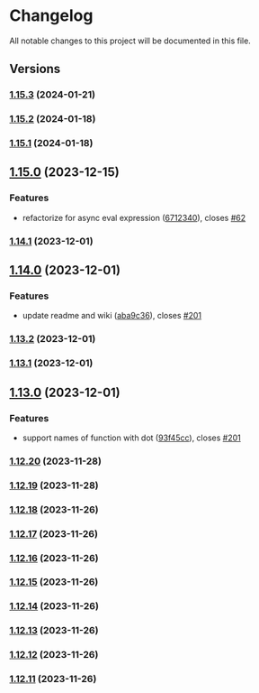 # Changelog

All notable changes to this project will be documented in this file.

## Versions

### [1.15.3](https://github.com/expr-solver/3xpr/compare/v1.15.2...v1.15.3) (2024-01-21)

### [1.15.2](https://github.com/expr-solver/3xpr/compare/v1.15.1...v1.15.2) (2024-01-18)

### [1.15.1](https://github.com/expr-solver/3xpr/compare/v1.15.0...v1.15.1) (2024-01-18)

## [1.15.0](https://github.com/expr-solver/3xpr/compare/v1.14.1...v1.15.0) (2023-12-15)


### Features

* refactorize for async eval expression ([6712340](https://github.com/expr-solver/3xpr/commit/6712340d793382dddda1a14df48667b9c5367078)), closes [#62](https://github.com/expr-solver/3xpr/issues/62)

### [1.14.1](https://github.com/expr-solver/3xpr/compare/v1.14.0...v1.14.1) (2023-12-01)

## [1.14.0](https://github.com/expr-solver/3xpr/compare/v1.13.2...v1.14.0) (2023-12-01)


### Features

* update readme and wiki ([aba9c36](https://github.com/expr-solver/3xpr/commit/aba9c36970bc64c956153508155f482bdeaa3f0c)), closes [#201](https://github.com/expr-solver/3xpr/issues/201)

### [1.13.2](https://github.com/expr-solver/3xpr/compare/v1.13.1...v1.13.2) (2023-12-01)

### [1.13.1](https://github.com/expr-solver/3xpr/compare/v1.13.0...v1.13.1) (2023-12-01)

## [1.13.0](https://github.com/expr-solver/3xpr/compare/v1.12.20...v1.13.0) (2023-12-01)


### Features

* support names of function with dot ([93f45cc](https://github.com/expr-solver/3xpr/commit/93f45cc55863c8c1586fca5deb5e2942f41ee07e)), closes [#201](https://github.com/expr-solver/3xpr/issues/201)

### [1.12.20](https://github.com/expr-solver/3xpr/compare/v1.12.18...v1.12.20) (2023-11-28)

### [1.12.19](https://github.com/expr-solver/3xpr/compare/v1.12.18...v1.12.19) (2023-11-28)

### [1.12.18](https://github.com/expr-solver/3xpr/compare/v1.12.17...v1.12.18) (2023-11-26)

### [1.12.17](https://github.com/expr-solver/3xpr/compare/v1.12.16...v1.12.17) (2023-11-26)

### [1.12.16](https://github.com/expr-solver/3xpr/compare/v1.12.15...v1.12.16) (2023-11-26)

### [1.12.15](https://github.com/expr-solver/3xpr/compare/v1.12.14...v1.12.15) (2023-11-26)

### [1.12.14](https://github.com/expr-solver/3xpr/compare/v1.12.13...v1.12.14) (2023-11-26)

### [1.12.13](https://github.com/expr-solver/3xpr/compare/v1.12.12...v1.12.13) (2023-11-26)

### [1.12.12](https://github.com/expr-solver/3xpr/compare/v1.12.11...v1.12.12) (2023-11-26)

### [1.12.11](https://github.com/expr-solver/3xpr/compare/v1.12.10...v1.12.11) (2023-11-26)
